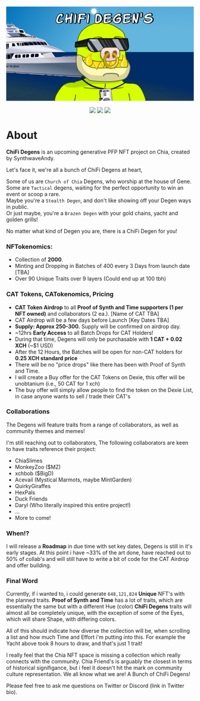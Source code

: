 ![ChiFi Degens](./images/banner.png)

<p align="center">
    <img src="https://progress-bar.dev/38?title=Artwork"/>
    <img src="https://progress-bar.dev/50?title=Collabs"/>
    <img src="https://progress-bar.dev/0?title=CAT"/>
</p>

# About
**ChiFi Degens** is an upcoming generative PFP NFT project on Chia, created by SynthwaveAndy.

Let's face it, we're all a bunch of ChiFi Degens at heart,

Some of us are `Church of Chia` Degens, who worship at the house of Gene.<br/>
Some are `Tactical` degens, waiting for the perfect opportunity to win an event or scoop a rare.<br/>
Maybe you're a `Stealth Degen`, and don't like showing off your Degen ways in public.<br/>
Or just maybe, you're a `Brazen Degen` with your gold chains, yacht and golden grills!<br/>


No matter what kind of Degen you are, there is a ChiFi Degen for you!

### NFTokenomics:
 - Collection of **2000**.
 - Minting and Dropping in Batches of 400 every 3 Days from launch date [TBA]
 - Over 90 Unique Traits over 9 layers (Could end up at 100 tbh)

### CAT Tokens, CATokenomics, Pricing
 - **CAT Token Airdrop** to all **Proof of Synth and Time supporters (1 per NFT owned)** and collaborators (2 ea.). [Name of CAT TBA]
 - CAT Airdrop will be a few days before Launch [Key Dates TBA]
 - **Supply: Approx 250-300.** Supply will be confirmed on airdrop day.
 - ~12hrs **Early Access** to all Batch Drops for CAT Holders!
 - During that time, Degens will only be purchasable with **1 CAT + 0.02 XCH** (~$1 USD)
 - After the 12 Hours, the Batches will be open for non-CAT holders for **0.25 XCH standard price**
 - There will be no "price drops" like there has been with Proof of Synth and Time.
 - I will create a Buy offer for the CAT Tokens on Dexie, this offer will be unobtanium (i.e., 50 CAT for 1 xch)
 - The buy offer will simply allow people to find the token on the Dexie List, in case anyone wants to sell / trade their CAT's

### Collaborations
The Degens will feature traits from a range of collaborators, as well as community themes and memes!

I'm still reaching out to collaborators, 
The following collaborators are keen to have traits reference their project:
- ChiaSlimes
- MonkeyZoo ($MZ)
- xchbob ($BigD)
- Acevail (Mystical Marmots, maybe MintGarden)
- QuirkyGiraffes
- HexPals
- Duck Friends
- Daryl (Who literally inspired this entire project!)
- ...
- More to come!

### When!?
I will release a **Roadmap** in due time with set key dates, Degens is still in it's early stages.
At this point i have ~33% of the art done, have reached out to 50% of collab's and will still have to write a bit of code for the CAT Airdrop and offer building.

### Final Word
Currently, if i wanted to, i could generate `648,121,824` **Unique** NFT's with the planned traits.
**Proof of Synth and Time** has a lot of traits, which are essentially the same but with a different Hue (color)
**ChiFi Degens** traits will almost all be completely unique, with the exception of some of the Eyes, which will share Shape, with differing colors.

All of this should indicate how diverse the collection will be, when scrolling a list and how much Time and Effort i'm putting into this.
For example the Yacht above took 8 hours to draw, and that's just 1 trait!

I really feel that the Chia NFT space is missing a collection which really connects with the community. 
Chia Friend's is arguably the closest in terms of historical signifigance, but i feel it doesn't hit the mark on community culture representation. We all know what we are! A Bunch of ChiFi Degens!

Please feel free to ask me questions on Twitter or Discord (link in Twitter bio).